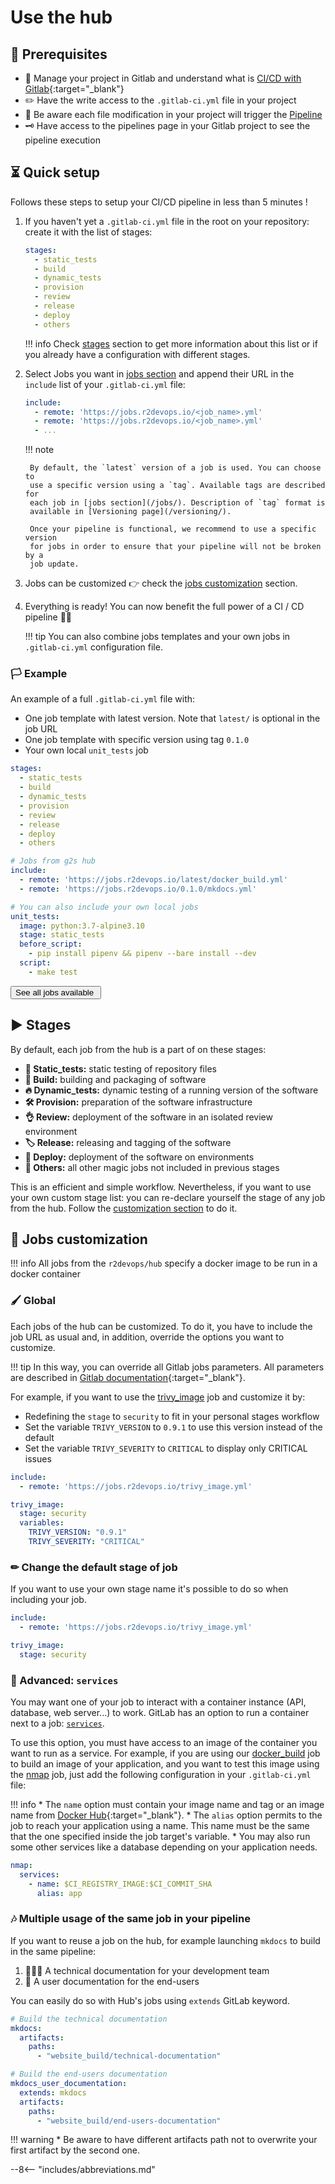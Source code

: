 # Use the hub

## 📝 Prerequisites

- 🦊  Manage your project in Gitlab and understand what is [CI/CD with Gitlab](https://docs.gitlab.com/ee/ci/){:target="_blank"}
- ✏️   Have the write access to the `.gitlab-ci.yml` file in your project
- 🔫  Be aware each file modification in your project will trigger the [Pipeline](/r2bulary/#pipeline)
- 🗝  Have access to the pipelines page in your Gitlab project to see the pipeline execution

## ⏳ Quick setup

Follows these steps to setup your CI/CD pipeline in less than 5 minutes !

1. If you haven't yet a `.gitlab-ci.yml` file in the root on your repository:
   create it with the list of stages:

    ```yaml
    stages:
      - static_tests
      - build
      - dynamic_tests
      - provision
      - review
      - release
      - deploy
      - others
    ```

    !!! info
        Check [stages](#stages) section to get more information about this list
        or if you already have a configuration with different stages.

2. Select Jobs you want in [jobs section](/jobs/) and append their URL in the
   `include` list of your `.gitlab-ci.yml` file:

    ```yaml
    include:
      - remote: 'https://jobs.r2devops.io/<job_name>.yml'
      - remote: 'https://jobs.r2devops.io/<job_name>.yml'
      - ...
    ```

    !!! note

        By default, the `latest` version of a job is used. You can choose to
        use a specific version using a `tag`. Available tags are described for
        each job in [jobs section](/jobs/). Description of `tag` format is
        available in [Versioning page](/versioning/).

        Once your pipeline is functional, we recommend to use a specific version
        for jobs in order to ensure that your pipeline will not be broken by a
        job update.

3. Jobs can be customized 👉 check the [jobs
   customization](#jobs-customization) section.

4. Everything is ready! You can now benefit the full power of a CI / CD
   pipeline 🎉🚀

    !!! tip
        You can also combine jobs templates and your own jobs in
        `.gitlab-ci.yml` configuration file.

### 🏳󠁵󠁳󠁴󠁸󠁿 Example

An example of a full `.gitlab-ci.yml` file with:

* One job template with latest version. Note that `latest/` is optional in the
  job URL
* One job template with specific version using tag `0.1.0`
* Your own local `unit_tests` job

``` yaml
stages:
  - static_tests
  - build
  - dynamic_tests
  - provision
  - review
  - release
  - deploy
  - others

# Jobs from g2s hub
include:
  - remote: 'https://jobs.r2devops.io/latest/docker_build.yml'
  - remote: 'https://jobs.r2devops.io/0.1.0/mkdocs.yml'

# You can also include your own local jobs
unit_tests:
  image: python:3.7-alpine3.10
  stage: static_tests
  before_script:
    - pip install pipenv && pipenv --bare install --dev
  script:
    - make test
```

<a alt="See all jobs" href="/jobs">
    <button class="md-button border-radius-10 md-button-center" >
        See all jobs available <img alt="" class="heart" src="../images/rocket.png">
    </button>
</a>

## ▶ Stages

By default, each job from the hub is a part of on these stages:

* **🔎 Static_tests:** static testing of  repository files
* **🧱 Build:** building and packaging of software
* **🔥 Dynamic_tests:** dynamic testing of a running version of the software
* **🛠 Provision:** preparation of the software infrastructure
* **👌 Review:** deployment of the software in an isolated review environment
* **🏷 Release:** releasing and tagging of the software
* **🚀 Deploy:** deployment of the software on environments
* **🦄 Others:** all other magic jobs not included in previous stages

This is an efficient and simple workflow. Nevertheless, if you want to use your
own custom stage list: you can re-declare yourself the stage of any job from
the hub. Follow the [customization section](#jobs-customization) to do it.

## 🔧 Jobs customization

!!! info
    All jobs from the `r2devops/hub` specify a docker image to be run in a
    docker container

### 🖌 Global

Each jobs of the hub can be customized. To do it, you have to include the job
URL as usual and, in addition, override the options you want to customize.

!!! tip
    In this way, you can override all Gitlab jobs parameters. All parameters
    are described in [Gitlab
    documentation](https://docs.gitlab.com/ee/ci/yaml/){:target="_blank"}.

For example, if you want to use the [trivy_image](/jobs/dynamic_tests/trivy_image/) job and
customize it by:

* Redefining the `stage` to `security` to fit in your personal stages workflow
* Set the variable `TRIVY_VERSION` to `0.9.1` to use this version instead of
  the default
* Set the variable `TRIVY_SEVERITY` to `CRITICAL` to display only CRITICAL
  issues

```yaml
include:
  - remote: 'https://jobs.r2devops.io/trivy_image.yml'

trivy_image:
  stage: security
  variables:
    TRIVY_VERSION: "0.9.1"
    TRIVY_SEVERITY: "CRITICAL"
```

### ✏ Change the default stage of job

If you want to use your own stage name it's possible to do so when including
your job.

```yaml
include:
  - remote: 'https://jobs.r2devops.io/trivy_image.yml'

trivy_image:
  stage: security
```


### 🐳 Advanced: `services`

You may want one of your job to interact with a container instance (API,
database, web server...) to work. GitLab has an option to run a container next
to a job: [`services`](https://docs.gitlab.com/ee/ci/yaml/#services).

To use this option, you must have access to an image of the container you want
to run as a service. For example, if you are using our
[docker_build](https://r2devops.io/jobs/build/docker_build/) job to build an
image of your application, and you want to test this image using the
[nmap](/jobs/dynamic_tests/nmap/) job, just add the following configuration in
your `.gitlab-ci.yml` file:

!!! info
    * The `name` option must contain your image name and tag or an image name from [Docker Hub](https://hub.docker.com){:target="_blank"}.
    * The `alias` option permits to the job to reach your application using a name. This name
    must be the same that the one specified inside the job target's variable.
    * You may also run some other services like a database depending on your application needs.

```yaml
nmap:
  services:
    - name: $CI_REGISTRY_IMAGE:$CI_COMMIT_SHA
      alias: app
```


### 🎶 Multiple usage of the same job in your pipeline


If you want to reuse a job on the hub, for example launching `mkdocs` to build in the same pipeline:

1. 👩🏽‍💻  A technical documentation for your development team
2. 👥  A user documentation for the end-users

You can easily do so with Hub's jobs using `extends` GitLab keyword.

```yaml
# Build the technical documentation
mkdocs:
  artifacts:
    paths:
      - "website_build/technical-documentation"

# Build the end-users documentation
mkdocs_user_documentation:
  extends: mkdocs
  artifacts:
    paths:
      - "website_build/end-users-documentation"

```

!!! warning
    * Be aware to have different artifacts path not to overwrite your first artifact by the second one.


--8<-- "includes/abbreviations.md"
